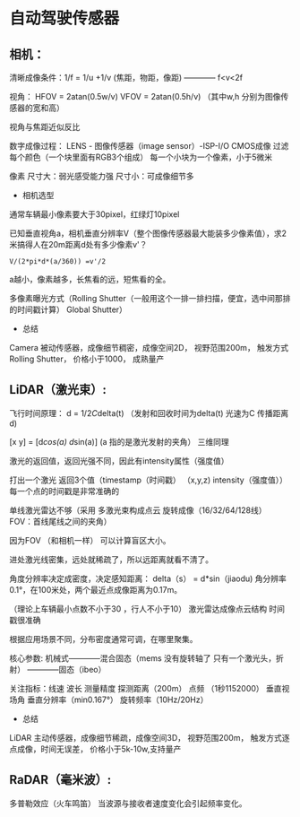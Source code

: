 # 自动驾驶传感器

## 相机：

 清晰成像条件：1/f = 1/u +1/v  (焦距，物距，像距)  ————  f<v<2f
 
 视角： HFOV = 2atan(0.5w/v)    VFOV = 2atan(0.5h/v)   （其中w,h 分别为图像传感器的宽和高）
 
 视角与焦距近似反比
 
 数字成像过程：  LENS - 图像传感器（image sensor）-ISP-I/O         CMOS成像 过滤每个颜色（一个块里面有RGB3个组成）  每一个小块为一个像素，小于5微米

 像素  尺寸大：弱光感受能力强  尺寸小：可成像细节多
 

* 相机选型

 通常车辆最小像素要大于30pixel，红绿灯10pixel
 
 已知垂直视角a，相机垂直分辨率V（整个图像传感器最大能装多少像素值），求2米搞得人在20m距离d处有多少像素v'？
 
    V/(2*pi*d*(a/360)) =v'/2

a越小，像素越多，长焦看的远，短焦看的全。

多像素曝光方式（Rolling Shutter（一般用这个一排一排扫描，便宜，选中间那排的时间戳计算）   Global Shutter）

* 总结

Camera 被动传感器，成像细节稠密，成像空间2D， 视野范围200m， 触发方式Rolling Shutter， 价格小于1000， 成熟量产



## LiDAR（激光束）:

飞行时间原理：  d = 1/2*C*delta(t)   （发射和回收时间为delta(t)  光速为C  传播距离d)

[x y] = [d*cos(a) d*sin(a)]    (a 指的是激光发射的夹角）  三维同理

激光的返回值，返回光强不同，因此有intensity属性（强度值）   

打出一个激光 返回3个值（timestamp（时间戳）  （x,y,z)  intensity（强度值））  每一个点的时间戳是非常准确的

单线激光雷达不够（采用 多激光束构成点云  旋转成像（16/32/64/128线）   FOV：首线尾线之间的夹角）

因为FOV （和相机一样） 可以计算盲区大小。

进处激光线密集，远处就稀疏了，所以远距离就看不清了。

角度分辨率决定成密度，决定感知距离：  delta（s） = d*sin（jiaodu)       角分辨率0.1°，在100米处，两个最近点成像距离为0.17m。

（理论上车辆最小点数不小于30 ，行人不小于10）  激光雷达成像点云结构  时间戳很准确

根据应用场景不同，分布密度通常可调，在哪里聚集。

核心参数: 机械式————混合固态（mems  没有旋转轴了  只有一个激光头，折射） ————固态（ibeo）

关注指标：线速 波长 测量精度 探测距离（200m）  点频 （1秒1152000） 垂直视场角 垂直分辨率（min0.167°）  旋转频率（10Hz/20Hz）

* 总结

LiDAR 主动传感器，成像细节稀疏，成像空间3D， 视野范围200m， 触发方式逐点成像，时间无误差， 价格小于5k-10w,支持量产





## RaDAR（毫米波）:

多普勒效应（火车鸣笛） 当波源与接收者速度变化会引起频率变化。














